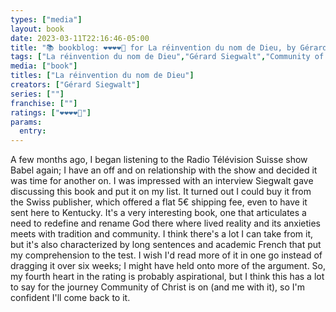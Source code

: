 ```yaml
---
types: ["media"]
layout: book
date: 2023-03-11T22:16:46-05:00
title: "📚 bookblog: ❤️❤️❤️❤️🖤 for La réinvention du nom de Dieu, by Gérard Siegwalt"
tags: ["La réinvention du nom de Dieu","Gérard Siegwalt","Community of Christ","theology","Babel","Radio Télévision Suisse"]
media: ["book"]
titles: ["La réinvention du nom de Dieu"]
creators: ["Gérard Siegwalt"]
series: [""]
franchise: [""]
ratings: ["❤️❤️❤️❤️🖤"]
params:
  entry:
---
```

A few months ago, I began listening to the Radio Télévision Suisse show Babel again; I have an off and on relationship with the show and decided it was time for another on. I was impressed with an interview Siegwalt gave discussing this book and put it on my list. It turned out I could buy it from the Swiss publisher, which offered a flat 5€ shipping fee, even to have it sent here to Kentucky. It's a very interesting book, one that articulates a need to redefine and rename God there where lived reality and its anxieties meets with tradition and community. I think there's a lot I can take from it, but it's also characterized by long sentences and academic French that put my comprehension to the test. I wish I'd read more of it in one go instead of dragging it over six weeks; I might have held onto more of the argument. So, my fourth heart in the rating is probably aspirational, but I think this has a lot to say for the journey Community of Christ is on (and me with it), so I'm confident I'll come back to it.
